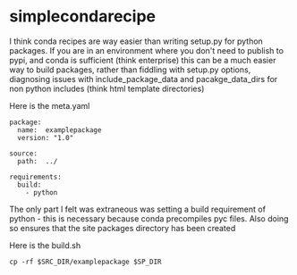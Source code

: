 # simplecondarecipe

I think conda recipes are way easier than writing setup.py for python packages.  If you are in an environment where you don't need to publish to pypi, and conda is sufficient (think enterprise) this can be a much easier way to build packages, rather than fiddling with setup.py options, diagnosing issues with include_package_data and pacakge_data_dirs for non python includes (think html template directories)

Here is the meta.yaml

```
package:
  name:  examplepackage
  version: "1.0"

source:
  path:  ../

requirements:
  build:
    - python
```

The only part I felt was extraneous was setting a build requirement of python - this is necessary because conda precompiles pyc files.  Also doing so ensures that the site packages directory has been created

Here is the build.sh

```
cp -rf $SRC_DIR/examplepackage $SP_DIR
```

